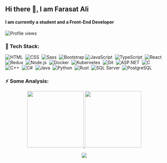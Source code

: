 ##  Hi there 👋, I am Farasat Ali
####  I am currently a student and a Front-End Developer

![Profile views](https://gpvc.arturio.dev/faraasat)  


<!--
### ✌ Things that will help you know me better:
  
  - 💡 I am very passionate and open towards learning and discussing new technologies and frameworks!

Here are some ideas to get you started:
- 🔭 I’m currently working on ...
- 🌱 I’m currently learning ...
- 👯 I’m looking to collaborate on ...
- 🤔 I’m looking for help with ...
- 💬 Ask me about ...
- 📫 How to reach me: ...
- 😄 Pronouns: ...
- ⚡ Fun fact: ...
-->

### 📡 Tech Stack:

![HTML](https://img.shields.io/badge/-HTML-333333?style=plastic&logo=HTML5)&nbsp;
![CSS](https://img.shields.io/badge/-CSS-333333?style=plastic&logo=CSS3&logoColor=1572B6)&nbsp;
![Sass](https://img.shields.io/badge/-Sass-333333?style=plastic&logo=Sass&logoColor=C76494)&nbsp;
![Bootstrap](https://img.shields.io/badge/-Bootstrap-333333?style=plastic&logo=bootstrap&logoColor=563D7C)
![JavaScript](https://img.shields.io/badge/-JavaScript-333333?style=plastic&logo=javascript)&nbsp;
![TypeScript](https://img.shields.io/badge/-TypeScript-333333?style=plastic&logo=typeScript&logoColor=007acc)&nbsp;
![React](https://img.shields.io/badge/-React-333333?style=plastic&logo=react)&nbsp;
![Redux](https://img.shields.io/badge/-Redux-333333?style=plastic&logo=redux&logoColor=7248b6)&nbsp;
![Node.js](https://img.shields.io/badge/-Node.js-333333?style=plastic&logo=node.js)&nbsp;
![Docker](https://img.shields.io/badge/-Docker-333333?style=plastic&logo=docker)&nbsp;
![Kubernetes](https://img.shields.io/badge/-Kubernetes-333333?style=plastic&logo=kubernetes)&nbsp;
![Git](https://img.shields.io/badge/-Git-333333?style=plastic&logo=git)&nbsp;
![ASP.NET](https://img.shields.io/badge/-ASP.NET-333333?style=plastic&logo=.NET)&nbsp;
![C](https://img.shields.io/badge/-C-333333?style=plastic&logo=C)
![C++](https://img.shields.io/badge/-C++-333333?style=plastic&logo=c++)&nbsp;
![C#](https://img.shields.io/badge/-CSharp-333333?style=plastic&logo=c-sharp)&nbsp;
![Java](https://img.shields.io/badge/-Java-333333?style=plastic&logo=java)&nbsp;
![Python](https://img.shields.io/badge/-Python-333333?style=plastic&logo=python)&nbsp;
![Rust](https://img.shields.io/badge/-Rust-333333?style=plastic&logo=rust)&nbsp;
![SQL Server](https://img.shields.io/badge/-SQLServer-333333?style=plastic&logo=microsoft-sql-server)&nbsp;
![PostgreSQL](https://img.shields.io/badge/-PostgreSQL-333333?style=plastic&logo=PostgreSQL)&nbsp;

### ⚡ Some Analysis:

<p align="center">
  <a href="https://github.com/faraasat">
    <img height="180em" src="https://github-readme-stats.vercel.app/api?username=faraasat&count_private=true&show_icons=true&theme=jolly"/> <img height="180em" src="https://github-readme-streak-stats.herokuapp.com/?user=faraasat&theme=jolly"/>
  </a>
</p>
<p align="center">
  <a href="https://github.com/faraasat">
    <img src="https://github-readme-stats.vercel.app/api/top-langs/?username=faraasat&layout=compact&langs_count=8&theme=jolly"/>
  </a>
</p>
<!--![GitHub metrics](https://metrics.lecoq.io/faraasat)-->  
<!--[![trophy](https://github-profile-trophy.vercel.app/?username=faraasat)](https://github.com/ryo-ma/github-profile-trophy)-->
<!--<a href='https://github.com/pricing'><img src='https://raw.githubusercontent.com/acervenky/animated-github-badges/master/assets/pro.gif' width='40' height='40'></a>-->
